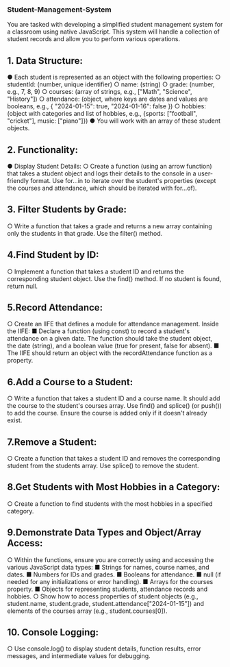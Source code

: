 ### Student-Management-System
You are tasked with developing a simplified student management system for 
a classroom using native JavaScript. This system will handle a collection of 
student records and allow you to perform various operations. 
## 1. Data Structure: 
● Each student is represented as an object with the following properties: 
○ studentId: (number, unique identifier) 
○ name: (string) 
○ grade: (number, e.g., 7, 8, 9) 
○ courses: (array of strings, e.g., ["Math", "Science", "History"]) 
○ attendance: (object, where keys are dates and values are 
booleans, e.g., { "2024-01-15": true, "2024-01-16": false }) 
○ hobbies: (object with categories and list of hobbies, e.g., {sports: 
["football", "cricket"], music: ["piano"]}) 
● You will work with an array of these student objects. 
## 2. Functionality: 
● Display Student Details: 
○ Create a function (using an arrow function) that takes a student 
object and logs their details to the console in a user-friendly 
format. Use for...in to iterate over the student's properties (except 
the courses and attendance, which should be iterated with 
for...of). 
## 3. Filter Students by Grade: 
○ Write a function that takes a grade and returns a new array 
containing only the students in that grade. Use the filter() 
method. 
## 4.Find Student by ID: 
○ Implement a function that takes a student ID and returns the 
corresponding student object. Use the find() method. If no 
student is found, return null. 
 ## 5.Record Attendance: 
○ Create an IIFE that defines a module for attendance 
management. Inside the IIFE: 
■ Declare a function (using const) to record a student's 
attendance on a given date. The function should take the 
student object, the date (string), and a boolean value (true 
for present, false for absent). 
■ The IIFE should return an object with the recordAttendance 
function as a property. 
## 6.Add a Course to a Student: 
○ Write a function that takes a student ID and a course name. It 
should add the course to the student's courses array. Use find() 
and splice() (or push()) to add the course. Ensure the course is 
added only if it doesn't already exist. 
## 7.Remove a Student: 
○ Create a function that takes a student ID and removes the 
corresponding student from the students array. Use splice() to 
remove the student. 
## 8.Get Students with Most Hobbies in a Category: 
○ Create a function to find students with the most hobbies in a 
specified category. 
## 9.Demonstrate Data Types and Object/Array Access: 
○ Within the functions, ensure you are correctly using and 
accessing the various JavaScript data types: 
■ Strings for names, course names, and dates. 
■ Numbers for IDs and grades. 
■ Booleans for attendance. 
■ null (if needed for any initializations or error handling). 
■ Arrays for the courses property. 
■ Objects for representing students, attendance records and 
hobbies. 
○ Show how to access properties of student objects (e.g., 
student.name, student.grade, student.attendance["2024-01-15"]) and 
elements of the courses array (e.g., student.courses[0]). 
## 10. Console Logging: 
○ Use console.log() to display student details, function results, error 
messages, and intermediate values for debugging.
